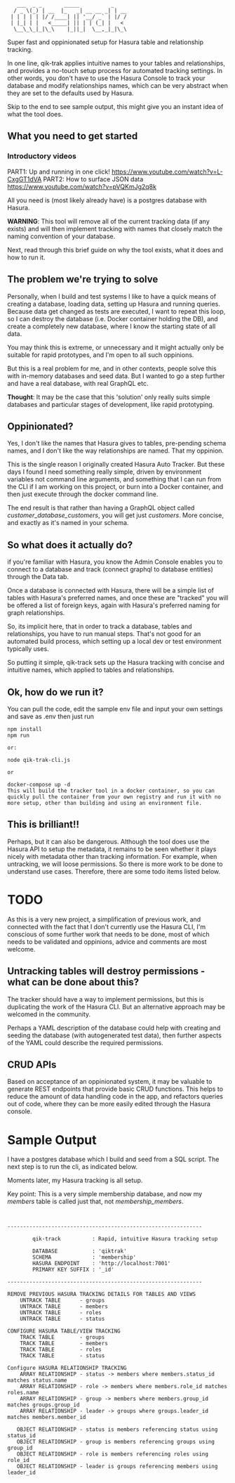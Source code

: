 ```
   ___  _ _       _____          _    
  / _ \(_) | __  |_   _| __ __ _| | __
 | | | | | |/ /____| || '__/ _` | |/ /
 | |_| | |   <_____| || | | (_| |   < 
  \__\_\_|_|\_\    |_||_|  \__,_|_|\_\
```                                   

Super fast and oppinionated setup for Hasura table and relationship tracking.

In one line, qik-trak applies intuitive names to your tables and relationships, and provides a no-touch setup process for automated tracking settings. In other words, you don't have to use the Hasura Console to track your database and modify relationships names, which can be very abstract when they are set to the defaults used by Hasura.

Skip to the end to see sample output, this might give you an instant idea of what the tool does.

## What you need to get started

### Introductory videos

PART1: Up and running in one click!  https://www.youtube.com/watch?v=L-CxgGT1dVA
PART2: How to surface JSON data      https://www.youtube.com/watch?v=pVQKmJg2q8k

All you need is (most likely already have) is a postgres database with Hasura. 

**WARNING**: This tool will remove all of the current tracking data (if any exists) and will then implement tracking with names that closely match the naming convention of your database.

Next, read through this brief guide on why the tool exists, what it does and how to run it.

## The problem we're trying to solve

Personally, when I build and test systems I like to have a quick means of creating a database, loading data, setting up Hasura and running queries. Because data
get changed as tests are executed, I want to repeat this loop, so I can destroy the database (i.e. Docker container holding the DB), and create a completely
new database, where I know the starting state of all data.

You may think this is extreme, or unnecessary and it might actually only be suitable for rapid prototypes, and I'm open to all such oppinions.

But this is a real problem for me, and in other contexts, people solve this with in-memory databases and seed data. But I wanted to go a step further
and have a real database, with real GraphQL etc.

**Thought**: It may be the case that this 'solution' only really suits simple databases and particular stages of development, like rapid prototyping. 

## Oppinionated?

Yes, I don't like the names that Hasura gives to tables, pre-pending schema names, and I don't like the way relationships are named. That my oppinion.

This is the single reason I originally created Hasura Auto Tracker. But these days I found I need something really simple, driven by environment variables
not command line arguments, and something that I can run from the CLI if I am working on this project, or burn into a Docker container, and then just execute
through the docker command line.

The end result is that rather than having a GraphQL object called *customer_database_customers*, you will get just *customers*. More concise, and exactly as it's named in your schema.

## So what does it actually do?

if you're familiar with Hasura, you know the Admin Console enables you to connect to a database and track (connect graphql to database entities) through the Data tab.

Once a database is connected with Hasura, there will be a simple list of tables with Hasura's preferred names, and once these are "tracked" you will be offered a list
of foreign keys, again with Hasura's preferred naming for graph relationships.

So, its implicit here, that in order to track a database, tables and relationships, you have to run manual steps. That's not good for an automated build process, which setting up a local dev or test environment typically uses.

So putting it simple, qik-track sets up the Hasura tracking with concise and intuitive names, which applied to tables and relationships.

## Ok, how do we run it?

You can pull the code, edit the sample env file and input your own settings and save as .env then just run 

```
npm install
npm run

or:

node qik-trak-cli.js

or

docker-compose up -d 
This will build the tracker tool in a docker container, so you can quickly pull the container from your own registry and run it with no more setup, other than building and using an environment file.

```

## This is brilliant!!

Perhaps, but it can also be dangerous. Although the tool does use the Hasura API to setup the metadata, it remains to be seen whether it plays nicely with metadata other than tracking information. For example, when untracking, we will loose permissions. So there is more work to be done to understand use cases. Therefore, there are some todo items listed below.

# TODO

As this is a very new project, a simplification of previous work, and connected with the fact that I don't currently use the Hasura CLI, I'm conscious of some further work that needs to be done, most of which needs to be validated and oppinions, advice and comments are most welcome.

## Untracking tables will destroy permissions - what can be done about this?
The tracker should have a way to implement permissions, but this is duplicating the work of the Hasura CLI. But an alternative approach may be welcomed in the community.

Perhaps a YAML description of the database could help with creating and seeding the database (with autogenerated test data), then further aspects of the YAML could describe the required permissions.

## CRUD APIs
Based on acceptance of an oppinionated system, it may be valuable to generate REST endpoints that provide basic CRUD functions. This helps to reduce the amount of data handling code in the app, and refactors queries out of code, where they can be more easily edited through the Hasura console.


# Sample Output

I have a postgres database which I build and seed from a SQL script. The next step is to run the cli, as indicated below.

Moments later, my Hasura tracking is all setup.

Key point: This is a very simple membership database, and now my *members* table is called just that, not *membership_members*.
```


--------------------------------------------------------------

        qik-track          : Rapid, intuitive Hasura tracking setup

        DATABASE           : 'qiktrak'
        SCHEMA             : 'membership'
        HASURA ENDPOINT    : 'http://localhost:7001'
        PRIMARY KEY SUFFIX : '_id'

--------------------------------------------------------------

REMOVE PREVIOUS HASURA TRACKING DETAILS FOR TABLES AND VIEWS
    UNTRACK TABLE      - groups
    UNTRACK TABLE      - members
    UNTRACK TABLE      - roles
    UNTRACK TABLE      - status

CONFIGURE HASURA TABLE/VIEW TRACKING
    TRACK TABLE        - groups
    TRACK TABLE        - members
    TRACK TABLE        - roles
    TRACK TABLE        - status

Configure HASURA RELATIONSHIP TRACKING
    ARRAY RELATIONSHIP - status -> members where members.status_id matches status.name
    ARRAY RELATIONSHIP - role -> members where members.role_id matches roles.name
    ARRAY RELATIONSHIP - group -> members where members.group_id matches groups.group_id
    ARRAY RELATIONSHIP - leader -> groups where groups.leader_id matches members.member_id

   OBJECT RELATIONSHIP - status is members referencing status using status_id
   OBJECT RELATIONSHIP - group is members referencing groups using group_id
   OBJECT RELATIONSHIP - role is members referencing roles using role_id
   OBJECT RELATIONSHIP - leader is groups referencing members using leader_id
```
